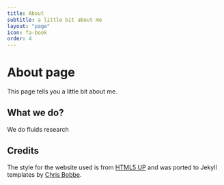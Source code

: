 ```yaml
---
title: About
subtitle: a little bit about me
layout: "page"
icon: fa-book
order: 4
---
```


# About page

This page tells you a little bit about me.

## What we do?

We do fluids research

## Credits

The style for the website used is from [HTML5 UP](http://html5up.net/) and was ported to Jekyll templates by [Chris Bobbe](https://chrisbobbe.github.io/).